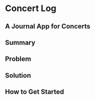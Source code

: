 # Concert Log

## A Journal App for Concerts

## Summary

## Problem

## Solution

## How to Get Started